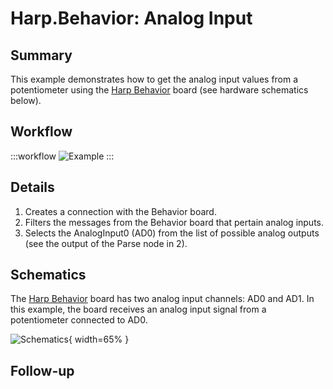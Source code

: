 # Harp.Behavior: Analog Input

## Summary
This example demonstrates how to get the analog input values from a potentiometer using the [Harp Behavior](https://harp-tech.org/api/Harp.Behavior.html) board (see hardware schematics below).


## Workflow

:::workflow
![Example](~/workflows/examples.starter/Harp/Behavior/AnalogInput/AnalogInput.bonsai)
:::

## Details
1. Creates a connection with the Behavior board. 
2. Filters the messages from the Behavior board that pertain analog inputs.
3. Selects the AnalogInput0 (AD0) from the list of possible analog outputs (see the output of the Parse node in 2).


## Schematics
The [Harp Behavior](https://harp-tech.org/api/Harp.Behavior.html) board has two analog input channels: AD0 and AD1. In this example, the board receives an analog input signal from a potentiometer connected to AD0.

![Schematics](./AnalogInput.png){ width=65% }

## Follow-up


